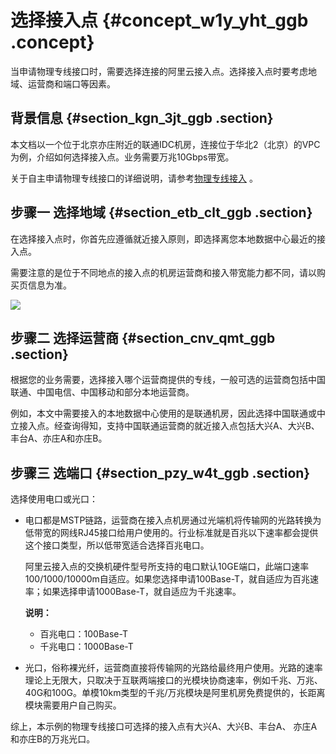 # 选择接入点 {#concept_w1y_yht_ggb .concept}

当申请物理专线接口时，需要选择连接的阿里云接入点。选择接入点时要考虑地域、运营商和端口等因素。

## 背景信息 {#section_kgn_3jt_ggb .section}

本文档以一个位于北京亦庄附近的联通IDC机房，连接位于华北2（北京）的VPC为例，介绍如何选择接入点。业务需要万兆10Gbps带宽。

关于自主申请物理专线接口的详细说明，请参考[物理专线接入](../../../../intl.zh-CN/快速入门/物理专线接入.md#) 。

## 步骤一 选择地域 {#section_etb_clt_ggb .section}

在选择接入点时，你首先应遵循就近接入原则，即选择离您本地数据中心最近的接入点。

需要注意的是位于不同地点的接入点的机房运营商和接入带宽能力都不同，请以购买页信息为准。

![](http://static-aliyun-doc.oss-cn-hangzhou.aliyuncs.com/assets/img/83760/156112521935455_zh-CN.png)

## 步骤二 选择运营商 {#section_cnv_qmt_ggb .section}

根据您的业务需要，选择接入哪个运营商提供的专线，一般可选的运营商包括中国联通、中国电信、中国移动和部分本地运营商。

例如，本文中需要接入的本地数据中心使用的是联通机房，因此选择中国联通或中立接入点。经查询得知，支持中国联通运营商的就近接入点包括大兴A、大兴B、丰台A、亦庄A和亦庄B。

## 步骤三 选端口 {#section_pzy_w4t_ggb .section}

选择使用电口或光口：

-   电口都是MSTP链路，运营商在接入点机房通过光端机将传输网的光路转换为低带宽的网线RJ45接口给用户使用的。行业标准就是百兆以下速率都会提供这个接口类型，所以低带宽适合选择百兆电口。

    阿里云接入点的交换机硬件型号所支持的电口默认10GE端口，此端口速率100/1000/10000m自适应。如果您选择申请100Base-T，就自适应为百兆速率；如果选择申请1000Base-T，就自适应为千兆速率。

    **说明：** 

    -   百兆电口：100Base-T
    -   千兆电口：1000Base-T
-   光口，俗称裸光纤，运营商直接将传输网的光路给最终用户使用。光路的速率理论上无限大，只取决于互联两端接口的光模块协商速率，例如千兆、万兆、40G和100G。单模10km类型的千兆/万兆模块是阿里机房免费提供的，长距离模块需要用户自己购买。


综上，本示例的物理专线接口可选择的接入点有大兴A、大兴B、丰台A、 亦庄A和亦庄B的万兆光口。

